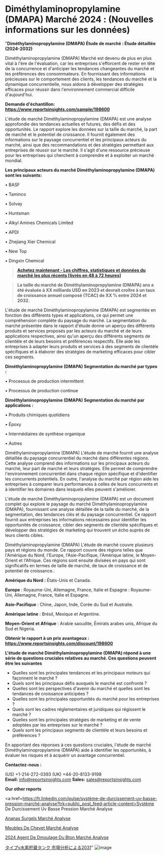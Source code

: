 # Diméthylaminopropylamine (DMAPA) Marché 2024 : (Nouvelles informations sur les données)

"<strong>Diméthylaminopropylamine (DMAPA) Étude de marché : Étude détaillée (2024-2032)</strong>

Diméthylaminopropylamine (DMAPA) Marché est devenu de plus en plus vital à l'ère de l'évaluation, car les entreprises s'efforcent de rester en tête de la concurrence et d'anticiper les tendances changeantes du marché et les préférences des consommateurs. En fournissant des informations précieuses sur le comportement des clients, les tendances du marché et la dynamique concurrentielle, nous aidons à développer des stratégies efficaces pour réussir dans l'environnement commercial difficile d'aujourd'hui.

<strong>Demande d'échantillon: <a href=https://www.reportsinsights.com/sample/198600>https://www.reportsinsights.com/sample/198600</a></strong>

L'étude de marché Diméthylaminopropylamine (DMAPA) est une analyse approfondie des tendances actuelles et futures, des défis et des opportunités. Le rapport explore les données sur la taille du marché, la part de marché et le potentiel de croissance. Il fournit également des informations sur le paysage concurrentiel et les principaux acteurs du marché, ainsi que des recommandations et des stratégies permettant aux entreprises de réussir sur le marché. Il s'agit d'une ressource précieuse pour les entreprises qui cherchent à comprendre et à exploiter un marché mondial.

<strong>Les principaux acteurs du marché Diméthylaminopropylamine (DMAPA) sont les suivants:</strong>

• BASF

• Taminco

• Solvay

• Huntsman

• Alkyl Amines Chemicals Limited

• APDI

• Zhejiang Xier Chemical

• New Top

• Dingxin Chemical
<blockquote><a href=https://www.reportsinsights.com/buynow/198600><span style=text-decoration: underline;><strong>Achetez maintenant - Les chiffres, statistiques et données du marché les plus récents [livrés en 48 à 72 heures]</strong></span></a></blockquote>
<blockquote><span style=text-decoration: underline;><strong>La taille du marché de Diméthylaminopropylamine (DMAPA) ans a été évaluée à XX milliards USD en 2023 et devrait croître à un taux de croissance annuel composé (TCAC) de XX % entre 2024 et 2032.</strong></span></blockquote>
L'étude de marché Diméthylaminopropylamine (DMAPA) est segmentée en fonction des différents types et applications, ce qui permet une compréhension complète du paysage du marché. La segmentation du marché présentée dans le rapport d'étude donne un aperçu des différents produits et services proposés par les acteurs du marché et de leurs applications respectives, ainsi qu'un aperçu des différents segments de clientèle et de leurs besoins et préférences respectifs. Elle aide les entreprises à adapter leurs produits et services à des segments de clientèle spécifiques et à élaborer des stratégies de marketing efficaces pour cibler ces segments.

<strong>Diméthylaminopropylamine (DMAPA) Segmentation du marché par types :</strong>

• Processus de production intermittent

• Processus de production continue

<strong>Diméthylaminopropylamine (DMAPA) Segmentation du marché par applications :</strong>

• Produits chimiques quotidiens

• Époxy

• Intermédiaires de synthèse organique

• Autres

Diméthylaminopropylamine (DMAPA) L'étude de marché fournit une analyse détaillée du paysage concurrentiel du marché dans différentes régions. Cette analyse comprend des informations sur les principaux acteurs du marché, leur part de marché et leurs stratégies. Elle permet de comprendre l'environnement concurrentiel dans chaque région spécifique et d'identifier les concurrents potentiels. En outre, l'analyse du marché par région aide les entreprises à comparer leurs performances à celles de leurs concurrents et à identifier les domaines dans lesquels elles peuvent s'améliorer.

L'étude de marché Diméthylaminopropylamine (DMAPA) est un document complet qui explore le paysage du marché Diméthylaminopropylamine (DMAPA), fournissant une analyse détaillée de la taille du marché, de la segmentation, des tendances clés et du paysage concurrentiel. Ce rapport fournit aux entreprises les informations nécessaires pour identifier les opportunités de croissance, cibler des segments de clientèle spécifiques et développer des stratégies de marketing qui trouvent un écho auprès de leurs clients cibles.

Diméthylaminopropylamine (DMAPA) L'étude de marché couvre plusieurs pays et régions du monde. Ce rapport couvre des régions telles que l'Amérique du Nord, l'Europe, l'Asie-Pacifique, l'Amérique latine, le Moyen-Orient et l'Afrique. Ces régions sont ensuite divisées en pays qui sont significatifs en termes de taille de marché, de taux de croissance et de potentiel de croissance..

<strong>Amérique du Nord :</strong> États-Unis et Canada.

<strong>Europe</strong> : Royaume-Uni, Allemagne, France, Italie et Espagne : Royaume-Uni, Allemagne, France, Italie et Espagne.

<strong>Asie-Pacifique</strong> : Chine, Japon, Inde, Corée du Sud et Australie.

<strong>Amérique latine</strong> : Brésil, Mexique et Argentine.

<strong>Moyen-Orient et Afrique</strong> : Arabie saoudite, Émirats arabes unis, Afrique du Sud et Nigeria.

<strong>Obtenir le rapport à un prix avantageux : <a href=https://www.reportsinsights.com/discount/198600>https://www.reportsinsights.com/discount/198600</a></strong>

<strong>L'étude de marché Diméthylaminopropylamine (DMAPA) répond à une série de questions cruciales relatives au marché. Ces questions peuvent être les suivantes</strong>
<ul>
  <li>Quelles sont les principales tendances et les principaux moteurs qui façonnent le marché ?</li>
  <li>Quels sont les principaux défis auxquels le marché est confronté ?</li>
  <li>Quelles sont les perspectives d'avenir du marché et quelles sont les tendances de croissance anticipées ?</li>
  <li>Quelles sont les principales opportunités du marché pour les entreprises ?</li>
  <li>Quels sont les cadres réglementaires et juridiques qui régissent le marché ?</li>
  <li>Quelles sont les principales stratégies de marketing et de vente adoptées par les entreprises sur le marché ?</li>
  <li>Quels sont les principaux segments de clientèle et leurs besoins et préférences ?</li>
</ul>
En apportant des réponses à ces questions cruciales, l'étude de marché Diméthylaminopropylamine (DMAPA) aide à identifier les opportunités, à évaluer les risques et à acquérir un avantage concurrentiel.

<strong>Contactez-nous :</strong>

(US) +1-214-272-0393
(UK) +44-20-8133-9198
<strong>Email:</strong> <a>info@reportsinsights.com</a>
<strong>Sales:</strong> <a>sales@reportsinsights.com</a>

<strong>Our other reports</strong>

<a href=https://fr.linkedin.com/pulse/système-de-durcissement-uv-basse-pression-marché-analyse?trk=public_post_feed-article-content>Système De Durcissement Uv Basse Pression Marché Analyse</a>

<a href=https://www.linkedin.com/pulse/ananas-surgel%C3%A9s-march%C3%A9paysage-comprenant-des-fvqff/>Ananas Surgels Marché Analyse</a>

<a href=https://www.linkedin.com/pulse/meubles-de-chevet-march%C3%A9s-perspectives-lindustrie-cyvaf/>Meubles De Chevet Marché Analyse</a>

<a href=https://www.linkedin.com/pulse/2024-agent-de-d%C3%A9moulage-du-b%C3%A9ton-march%C3%A9-analyse-haptc/>2024 Agent De Dmoulage Du Bton Marché Analyse</a>

<a href=https://www.linkedin.com/pulse/タイプv水素貯蔵タンク-市場-進化する状況をナビゲートする-bizintel-chronicle-360/>タイプv水素貯蔵タンク 市場分析による2031</a>"
![image](https://github.com/daminid12/RImarketexcellence/assets/158430485/ce7278c9-6b95-41ba-87e5-5c415ff087d2)
